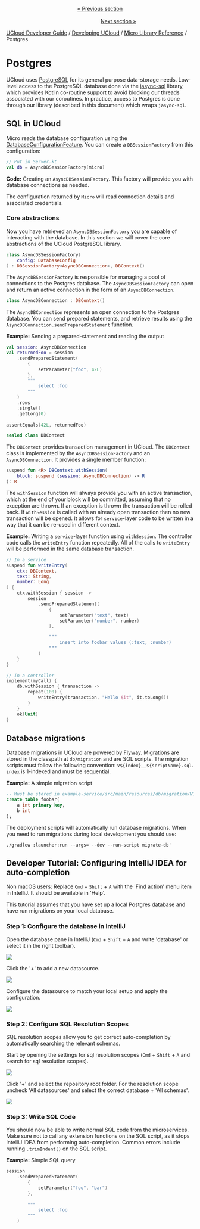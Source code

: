 <p align='center'>
<a href='/docs/developer-guide/development/micro/pagination.md'>« Previous section</a>
&nbsp;&nbsp;&nbsp;&nbsp;&nbsp;&nbsp;&nbsp;&nbsp;&nbsp;&nbsp;&nbsp;&nbsp;&nbsp;&nbsp;&nbsp;&nbsp;&nbsp;&nbsp;&nbsp;&nbsp;&nbsp;&nbsp;&nbsp;&nbsp;&nbsp;&nbsp;&nbsp;&nbsp;&nbsp;&nbsp;&nbsp;&nbsp;&nbsp;&nbsp;&nbsp;&nbsp;&nbsp;&nbsp;&nbsp;&nbsp;&nbsp;&nbsp;&nbsp;&nbsp;&nbsp;&nbsp;&nbsp;&nbsp;&nbsp;&nbsp;&nbsp;&nbsp;&nbsp;&nbsp;&nbsp;&nbsp;&nbsp;&nbsp;&nbsp;&nbsp;&nbsp;&nbsp;&nbsp;&nbsp;&nbsp;&nbsp;&nbsp;&nbsp;&nbsp;&nbsp;&nbsp;&nbsp;&nbsp;&nbsp;&nbsp;&nbsp;&nbsp;&nbsp;&nbsp;&nbsp;&nbsp;&nbsp;&nbsp;&nbsp;&nbsp;&nbsp;&nbsp;&nbsp;&nbsp;&nbsp;&nbsp;&nbsp;&nbsp;&nbsp;&nbsp;&nbsp;&nbsp;&nbsp;&nbsp;&nbsp;&nbsp;&nbsp;&nbsp;&nbsp;&nbsp;&nbsp;&nbsp;&nbsp;&nbsp;&nbsp;&nbsp;&nbsp;&nbsp;&nbsp;&nbsp;&nbsp;&nbsp;&nbsp;&nbsp;&nbsp;&nbsp;&nbsp;&nbsp;&nbsp;&nbsp;&nbsp;&nbsp;&nbsp;&nbsp;&nbsp;&nbsp;&nbsp;&nbsp;&nbsp;&nbsp;&nbsp;&nbsp;&nbsp;&nbsp;&nbsp;&nbsp;&nbsp;&nbsp;&nbsp;&nbsp;&nbsp;&nbsp;&nbsp;&nbsp;&nbsp;&nbsp;&nbsp;&nbsp;<a href='/docs/developer-guide/development/micro/cache.md'>Next section »</a>
</p>


[UCloud Developer Guide](/docs/developer-guide/README.md) / [Developing UCloud](/docs/developer-guide/development/README.md) / [Micro Library Reference](/docs/developer-guide/development/micro/README.md) / Postgres
# Postgres

UCloud uses [PostgreSQL](https://www.postgresql.org/) for its general purpose data-storage needs. Low-level access to
the PostgreSQL database done via the [jasync-sql](https://github.com/jasync-sql/jasync-sql) library, which provides
Kotlin co-routine support to avoid blocking our threads associated with our coroutines. In practice, access to Postgres
is done through our library (described in this document) which wraps `jasync-sql`.

## SQL in UCloud

Micro reads the database configuration using the [DatabaseConfigurationFeature](./features.md). You can create a
`DBSessionFactory` from this configuration:

```kotlin
// Put in Server.kt
val db = AsyncDBSessionFactory(micro)
```

__Code:__ Creating an `AsyncDBSessionFactory`. This factory will provide you with database connections as needed.

The configuration returned by `Micro` will read connection details and associated credentials.

### Core abstractions

Now you have retrieved an `AsyncDBSessionFactory` you are capable of interacting with the database. In this
section we will cover the core abstractions of the UCloud PostgreSQL library.

```kotlin
class AsyncDBSessionFactory(
    config: DatabaseConfig
) : DBSessionFactory<AsyncDBConnection>, DBContext() 
```

The `AsyncDBSessionFactory` is responsible for managing a pool of connections to the Postgres database. The
`AsyncDBSessionFactory` can open and return an active connection in the form of an `AsyncDBConnection`.

```kotlin
class AsyncDBConnection : DBContext()
```

The `AsyncDBConnection` represents an open connection to the Postgres database. You can send prepared statements, and
retrieve results using the `AsyncDBConnection.sendPreparedStatement` function.

__Example:__ Sending a prepared-statement and reading the output

```kotlin
val session: AsyncDBConnection
val returnedFoo = session
    .sendPreparedStatement(
        {
            setParameter("foo", 42L)
        },
        """
            select :foo
        """
    )
    .rows
    .single()
    .getLong(0)
 
assertEquals(42L, returnedFoo)
```

```kotlin
sealed class DBContext
```

The `DBContext` provides transaction management in UCloud. The `DBContext` class is implemented by the 
`AsyncDBSessionFactory` and an `AsyncDBConnection`. It provides a single member function:

```kotlin
suspend fun <R> DBContext.withSession(
    block: suspend (session: AsyncDBConnection) -> R
): R
```

The `withSession` function will always provide you with an active transaction, which at the end of your block will be
committed, assuming that no exception are thrown. If an exception is thrown the transaction will be rolled back. If
`withSession` is called with an already open transaction then no new transaction will be opened. It allows for 
`service`-layer code to be written in a way that it can be re-used in different context. 

__Example:__ Writing a `service`-layer function using `withSession`. The controller code calls the `writeEntry` 
function repeatedly. All of the calls to `writeEntry` will be performed in the same database transaction.

```kotlin
// In a service
suspend fun writeEntry(
    ctx: DBContext,
    text: String,
    number: Long
) {
    ctx.withSession { session ->
        session
            .sendPreparedStatement(
                {
                    setParameter("text", text)
                    setParameter("number", number)
                },

                """
                    insert into foobar values (:text, :number)
                """
            )
    }
}

// In a controller
implement(myCall) {
    db.withSession { transaction ->
        repeat(100) {
            writeEntry(transaction, "Hello $it", it.toLong())
        }
    }
    ok(Unit)
}
```

## Database migrations

Database migrations in UCloud are powered by [Flyway](https://flywaydb.org/). Migrations are stored
in the classpath at `db/migration` and are SQL scripts. The migration scripts must follow the following
convention: `V${index}__${scriptName}.sql`. `index` is 1-indexed and must be sequential.

__Example:__ A simple migration script

```sql
-- Must be stored in example-service/src/main/resources/db/migration/V1__Initial.sql
create table foobar(
    a int primary key,
    b int
);
```

The deployment scripts will automatically run database migrations. When you need to run migrations during local
development you should use:

```
./gradlew :launcher:run --args='--dev --run-script migrate-db'
```

## Developer Tutorial: Configuring IntelliJ IDEA for auto-completion

Non macOS users: Replace `Cmd` + `Shift` + `A` with the 'Find action' menu item in IntelliJ. It should be available in
'Help'.

This tutorial assumes that you have set up a local Postgres database and have run migrations on your local database.

### Step 1: Configure the database in IntelliJ

Open the database pane in IntelliJ (`Cmd` + `Shift` + `A` and write 'database' or select it in the right toolbar).

![](/backend/service-lib/wiki/micro/database-pane.png)

Click the '+' to add a new datasource.

![](/backend/service-lib/wiki/micro/add-datasource.png)

Configure the datasource to match your local setup and apply the configuration.

![](/backend/service-lib/wiki/micro/configure-datasource.png)

### Step 2: Configure SQL Resolution Scopes

SQL resolution scopes allow you to get correct auto-completion by automatically searching the relevant schemas.

Start by opening the settings for sql resolution scopes (`Cmd` + `Shift` + `A` and search for sql resolution scopes).

![](/backend/service-lib/wiki/micro/sql-resolution.png)

Click '+' and select the repository root folder. For the resolution scope uncheck 'All datasources' and select the 
correct database + 'All schemas'.

![](/backend/service-lib/wiki/micro/select-resolution.png)

### Step 3: Write SQL Code

You should now be able to write normal SQL code from the microservices. Make sure not to call any extension
functions on the SQL script, as it stops IntelliJ IDEA from performing auto-completion. Common errors include
running `.trimIndent()` on the SQL script. 

__Example:__ Simple SQL query

```kotlin
session
    .sendPreparedStatement(
        {
            setParameter("foo", "bar")
        },
        
        """
            select :foo 
        """
    )
```

